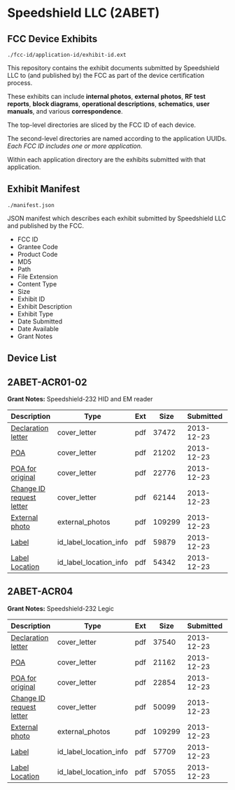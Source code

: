 # Speedshield  LLC (2ABET)
## FCC Device Exhibits

```
./fcc-id/application-id/exhibit-id.ext
```

This repository contains the exhibit documents submitted by Speedshield  LLC to (and published by) the FCC as part of the device certification process.

These exhibits can include **internal photos**, **external photos**, **RF test reports**, **block diagrams**, **operational descriptions**, **schematics**, **user manuals**, and various **correspondence**.

The top-level directories are sliced by the FCC ID of each device.

The second-level directories are named according to the application UUIDs. *Each FCC ID includes one or more application.*

Within each application directory are the exhibits submitted with that application. 

## Exhibit Manifest

```
./manifest.json
```

JSON manifest which describes each exhibit submitted by Speedshield  LLC and published by the FCC.

- FCC ID
- Grantee Code
- Product Code
- MD5
- Path
- File Extension
- Content Type
- Size
- Exhibit ID
- Exhibit Description
- Exhibit Type
- Date Submitted
- Date Available
- Grant Notes

## Device List
## 2ABET-ACR01-02
**Grant Notes:** Speedshield-232 HID and EM reader

| Description | Type | Ext | Size | Submitted | Available |
| ----------- | ---- | --- | ---- | --------- | --------- |
| [Declaration letter](2ABET-ACR01-02/21a271bda08ced6daf65ad255954e76b/2150650.pdf) | cover_letter | pdf | 37472 | 2013-12-23 | 2013-12-24 |
| [POA](2ABET-ACR01-02/21a271bda08ced6daf65ad255954e76b/2150651.pdf) | cover_letter | pdf | 21202 | 2013-12-23 | 2013-12-24 |
| [POA for original](2ABET-ACR01-02/21a271bda08ced6daf65ad255954e76b/2150652.pdf) | cover_letter | pdf | 22776 | 2013-12-23 | 2013-12-24 |
| [Change ID request letter](2ABET-ACR01-02/21a271bda08ced6daf65ad255954e76b/2150653.pdf) | cover_letter | pdf | 62144 | 2013-12-23 | 2013-12-24 |
| [External photo](2ABET-ACR01-02/21a271bda08ced6daf65ad255954e76b/2150637.pdf) | external_photos | pdf | 109299 | 2013-12-23 | 2013-12-24 |
| [Label](2ABET-ACR01-02/21a271bda08ced6daf65ad255954e76b/2150655.pdf) | id_label_location_info | pdf | 59879 | 2013-12-23 | 2013-12-24 |
| [Label Location](2ABET-ACR01-02/21a271bda08ced6daf65ad255954e76b/2150656.pdf) | id_label_location_info | pdf | 54342 | 2013-12-23 | 2013-12-24 |
## 2ABET-ACR04
**Grant Notes:** Speedshield-232 Legic

| Description | Type | Ext | Size | Submitted | Available |
| ----------- | ---- | --- | ---- | --------- | --------- |
| [Declaration letter](2ABET-ACR04/8fe7dc22043f7e20517c173b5ce54925/2150633.pdf) | cover_letter | pdf | 37540 | 2013-12-23 | 2013-12-24 |
| [POA](2ABET-ACR04/8fe7dc22043f7e20517c173b5ce54925/2150634.pdf) | cover_letter | pdf | 21162 | 2013-12-23 | 2013-12-24 |
| [POA for original](2ABET-ACR04/8fe7dc22043f7e20517c173b5ce54925/2150635.pdf) | cover_letter | pdf | 22854 | 2013-12-23 | 2013-12-24 |
| [Change ID request letter](2ABET-ACR04/8fe7dc22043f7e20517c173b5ce54925/2150636.pdf) | cover_letter | pdf | 50099 | 2013-12-23 | 2013-12-24 |
| [External photo](2ABET-ACR04/8fe7dc22043f7e20517c173b5ce54925/2150637.pdf) | external_photos | pdf | 109299 | 2013-12-23 | 2013-12-24 |
| [Label](2ABET-ACR04/8fe7dc22043f7e20517c173b5ce54925/2150638.pdf) | id_label_location_info | pdf | 57709 | 2013-12-23 | 2013-12-24 |
| [Label Location](2ABET-ACR04/8fe7dc22043f7e20517c173b5ce54925/2150639.pdf) | id_label_location_info | pdf | 57055 | 2013-12-23 | 2013-12-24 |
